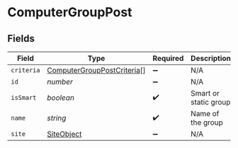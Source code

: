 # ComputerGroupPost


## Fields

| Field                                                                           | Type                                                                            | Required                                                                        | Description                                                                     | Example                                                                         |
| ------------------------------------------------------------------------------- | ------------------------------------------------------------------------------- | ------------------------------------------------------------------------------- | ------------------------------------------------------------------------------- | ------------------------------------------------------------------------------- |
| `criteria`                                                                      | [ComputerGroupPostCriteria](../../models/shared/computergrouppostcriteria.md)[] | :heavy_minus_sign:                                                              | N/A                                                                             |                                                                                 |
| `id`                                                                            | *number*                                                                        | :heavy_minus_sign:                                                              | N/A                                                                             |                                                                                 |
| `isSmart`                                                                       | *boolean*                                                                       | :heavy_check_mark:                                                              | Smart or static group                                                           |                                                                                 |
| `name`                                                                          | *string*                                                                        | :heavy_check_mark:                                                              | Name of the group                                                               | Group Name                                                                      |
| `site`                                                                          | [SiteObject](../../models/shared/siteobject.md)                                 | :heavy_minus_sign:                                                              | N/A                                                                             |                                                                                 |